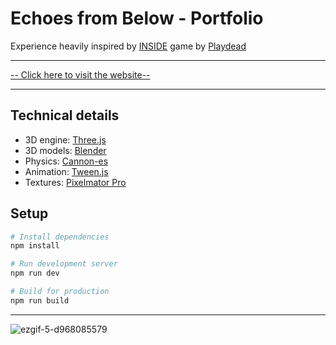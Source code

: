 # Echoes from Below - Portfolio

Experience heavily inspired by [INSIDE](https://playdead.com/games/inside/) game by [Playdead](https://playdead.com)

---
<a href="https://pawel-brod.com">-- Click here to visit the website--</a>

---

## Technical details 
- 3D engine: <a href="https://threejs.org/">Three.js</a>
- 3D models: <a href="https://www.blender.org/">Blender</a>
- Physics: <a href="https://pmndrs.github.io/cannon-es/">Cannon-es</a>
- Animation: <a href="https://createjs.com/tweenjs">Tween.js</a>
- Textures: <a href="https://www.pixelmator.com/pro/">Pixelmator Pro</a>

## Setup
```bash
# Install dependencies
npm install

# Run development server
npm run dev

# Build for production
npm run build
```
---
![ezgif-5-d968085579](https://github.com/Crazy-Ivan/portfolio/assets/4831814/48499fde-c429-434f-964b-94e449a6f83d)
